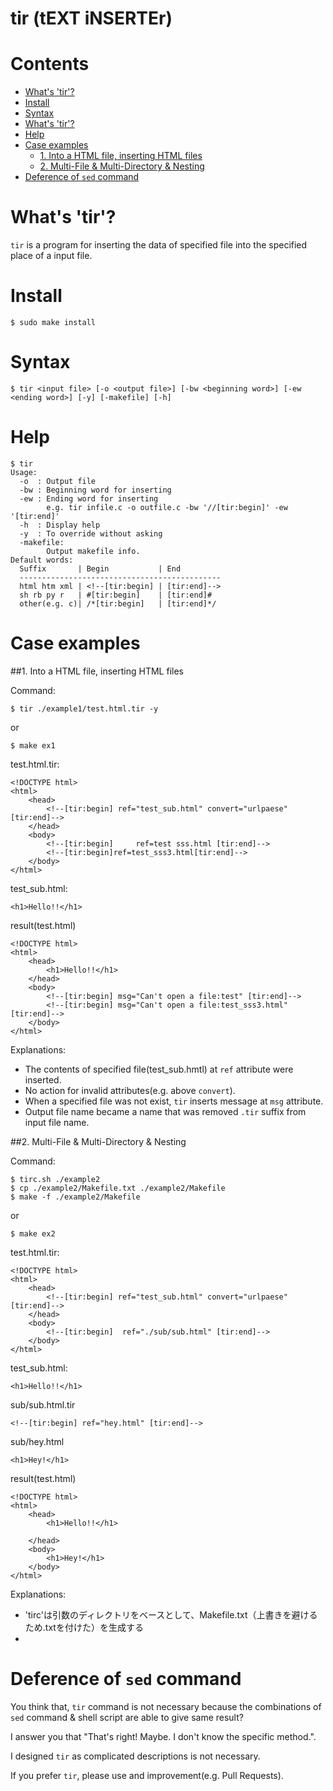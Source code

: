 tir (tEXT iNSERTEr)
===
Contents
===
* [What's 'tir'?](#whats-tir)
* [Install](#install)
* [Syntax](#syntax)
* [What's 'tir'?](#whats-tir)
* [Help](#help)
* [Case examples](#case-examples)
  * [1. Into a HTML file, inserting HTML files](#1-into-a-html-file-inserting-html-files)
  * [2. Multi-File & Multi-Directory & Nesting](#2-multi-file--multi-directory--nesting)
* [Deference of `sed` command](#deference-of-sed-command)
 
What's 'tir'?
===

`tir` is a program for inserting the data of specified file into the specified place of a input file.

Install
===
```
$ sudo make install
```

Syntax
===
```
$ tir <input file> [-o <output file>] [-bw <beginning word>] [-ew <ending word>] [-y] [-makefile] [-h]
```

Help
===

```
$ tir
Usage:
  -o  : Output file
  -bw : Beginning word for inserting
  -ew : Ending word for inserting
        e.g. tir infile.c -o outfile.c -bw '//[tir:begin]' -ew '[tir:end]'
  -h  : Display help
  -y  : To override without asking
  -makefile:
        Output makefile info.
Default words:
  Suffix       | Begin           | End
  ---------------------------------------------
  html htm xml | <!--[tir:begin] | [tir:end]-->
  sh rb py r   | #[tir:begin]    | [tir:end]#
  other(e.g. c)| /*[tir:begin]   | [tir:end]*/
```

Case examples
===
##1. Into a HTML file, inserting HTML files

Command:
```
$ tir ./example1/test.html.tir -y
```
or
```
$ make ex1
```

test.html.tir:
```
<!DOCTYPE html>
<html>
	<head>
		<!--[tir:begin] ref="test_sub.html" convert="urlpaese" [tir:end]-->
	</head>
	<body>
		<!--[tir:begin] 	ref=test sss.html [tir:end]-->
		<!--[tir:begin]ref=test_sss3.html[tir:end]-->
	</body>
</html>
```

test_sub.html:
```
<h1>Hello!!</h1>
```

result(test.html)
```
<!DOCTYPE html>
<html>
	<head>
		<h1>Hello!!</h1>
	</head>
	<body>
		<!--[tir:begin] msg="Can't open a file:test" [tir:end]-->
		<!--[tir:begin] msg="Can't open a file:test_sss3.html" [tir:end]-->
	</body>
</html>
```

Explanations:
 * The contents of specified file(test_sub.hmtl) at `ref` attribute were inserted.
 * No action for invalid attributes(e.g. above `convert`).
 * When a specified file was not exist, `tir` inserts message at `msg` attribute.
 * Output file name became a name that was removed `.tir` suffix from input file name.

##2. Multi-File & Multi-Directory & Nesting

Command:
```
$ tirc.sh ./example2
$ cp ./example2/Makefile.txt ./example2/Makefile
$ make -f ./example2/Makefile
```
or
```
$ make ex2
```
test.html.tir:
```
<!DOCTYPE html>
<html>
	<head>
		<!--[tir:begin] ref="test_sub.html" convert="urlpaese" [tir:end]-->
	</head>
	<body>
		<!--[tir:begin]  ref="./sub/sub.html" [tir:end]-->
	</body>
</html>
```

test_sub.html:
```
<h1>Hello!!</h1>
```
sub/sub.html.tir
```
<!--[tir:begin] ref="hey.html" [tir:end]-->
```
sub/hey.html
```
<h1>Hey!</h1>
```
result(test.html)
```
<!DOCTYPE html>
<html>
	<head>
		<h1>Hello!!</h1>

	</head>
	<body>
		<h1>Hey!</h1>
	</body>
</html>
```

Explanations:
 * 'tirc'は引数のディレクトリをベースとして、Makefile.txt（上書きを避けるため.txtを付けた）を生成する
 * 

Deference of `sed` command
===
You think that, `tir` command is not necessary because the combinations of `sed` command & shell script are able to give same result?

I answer you that "That's right! Maybe. I don't know the specific method.".

I designed `tir` as complicated descriptions is not necessary.

If you prefer `tir`, please use and improvement(e.g. Pull Requests).
